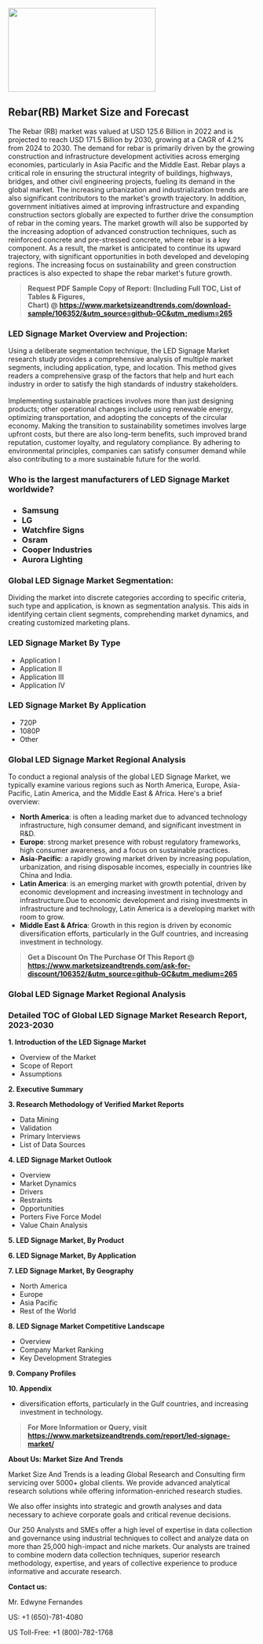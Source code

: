 <p><img class="alignnone size-medium wp-image-20088" src="https://ffe5etoiles.com/wp-content/uploads/2024/12/MST1-300x171.png" alt="" width="300" height="171" /></p><h2>Rebar(RB) Market Size and Forecast</h2><p>The Rebar (RB) market was valued at USD 125.6 Billion in 2022 and is projected to reach USD 171.5 Billion by 2030, growing at a CAGR of 4.2% from 2024 to 2030. The demand for rebar is primarily driven by the growing construction and infrastructure development activities across emerging economies, particularly in Asia Pacific and the Middle East. Rebar plays a critical role in ensuring the structural integrity of buildings, highways, bridges, and other civil engineering projects, fueling its demand in the global market. The increasing urbanization and industrialization trends are also significant contributors to the market's growth trajectory. In addition, government initiatives aimed at improving infrastructure and expanding construction sectors globally are expected to further drive the consumption of rebar in the coming years. The market growth will also be supported by the increasing adoption of advanced construction techniques, such as reinforced concrete and pre-stressed concrete, where rebar is a key component. As a result, the market is anticipated to continue its upward trajectory, with significant opportunities in both developed and developing regions. The increasing focus on sustainability and green construction practices is also expected to shape the rebar market's future growth. </p><blockquote id="" class=""><strong>Request PDF Sample Copy of Report: (Including Full TOC, List of Tables &amp; Figures, Chart)&nbsp;@&nbsp;<strong><a href="https://www.marketsizeandtrends.com/download-sample/106352/&utm_source=github-GC&utm_medium=265" target="_blank">https://www.marketsizeandtrends.com/download-sample/106352/&utm_source=github-GC&utm_medium=265</a></strong></strong></blockquote><h3 id="" class="">LED Signage Market&nbsp;Overview and Projection:</h3><p id="" class="">Using a deliberate segmentation technique, the LED Signage Market research study provides a comprehensive analysis of multiple market segments, including application, type, and location. This method gives readers a comprehensive grasp of the factors that help and hurt each industry in order to satisfy the high standards of industry stakeholders. <br /> <br />Implementing sustainable practices involves more than just designing products; other operational changes include using renewable energy, optimizing transportation, and adopting the concepts of the circular economy. Making the transition to sustainability sometimes involves large upfront costs, but there are also long-term benefits, such improved brand reputation, customer loyalty, and regulatory compliance. By adhering to environmental principles, companies can satisfy consumer demand while also contributing to a more sustainable future for the world.</p><h3 id="" class="">Who is the largest manufacturers of&nbsp;LED Signage Market worldwide?</h3><h3 class=""><p><ul><li>Samsung </li><li> LG </li><li> Watchfire Signs </li><li> Osram </li><li> Cooper Industries </li><li> Aurora Lighting</li></ul></p></h3><h3 id="" class="">Global&nbsp;LED Signage Market Segmentation:</h3><p id="" class="">Dividing the market into discrete categories according to specific criteria, such type and application, is known as segmentation analysis. This aids in identifying certain client segments, comprehending market dynamics, and creating customized marketing plans.</p><h3 id="" class="">LED Signage Market&nbsp;By Type</h3><p><p><ul><li>Application I</li><li> Application II</li><li> Application III</li><li> Application IV</p></li></ul></p></p><h3 id="" class="">LED Signage Market&nbsp;By Application</h3><p class=""><p><ul><li>720P</li><li> 1080P</li><li> Other</li></ul></p></p><h3 id="" class="">Global LED Signage Market Regional Analysis</h3><p id="" class="">To conduct a regional analysis of the global LED Signage Market, we typically examine various regions such as North America, Europe, Asia-Pacific, Latin America, and the Middle East &amp; Africa. Here's a brief overview:</p><ul><li><strong>North America</strong>: is often a leading market due to advanced technology infrastructure, high consumer demand, and significant investment in R&amp;D.</li><li><strong>Europe</strong>: strong market presence with robust regulatory frameworks, high consumer awareness, and a focus on sustainable practices.</li><li><strong>Asia-Pacific</strong>: a rapidly growing market driven by increasing population, urbanization, and rising disposable incomes, especially in countries like China and India.</li><li><strong>Latin America</strong>: is an emerging market with growth potential, driven by economic development and increasing investment in technology and infrastructure.Due to economic development and rising investments in infrastructure and technology, Latin America is a developing market with room to grow.</li><li><strong>Middle East &amp; Africa</strong>: Growth in this region is driven by economic diversification efforts, particularly in the Gulf countries, and increasing investment in technology.</li></ul><blockquote id="" class=""><strong>Get a Discount On The Purchase Of This Report @ <strong><a href="https://www.marketsizeandtrends.com/ask-for-discount/106352/&utm_source=github-GC&utm_medium=265" target="_blank">https://www.marketsizeandtrends.com/ask-for-discount/106352/&utm_source=github-GC&utm_medium=265</a></strong></strong></blockquote><h3 id="" class="">Global LED Signage Market Regional Analysis</h3><h3 id="" class="">Detailed TOC of Global LED Signage Market Research Report, 2023-2030</h3><p id="" class=""><strong>1. Introduction of the LED Signage Market</strong></p><ul><li>Overview of the Market</li><li>Scope of Report</li><li>Assumptions</li></ul><p id="" class=""><strong>2. Executive Summary</strong></p><p id="" class=""><strong>3. Research Methodology of Verified Market Reports</strong></p><ul><li>Data Mining</li><li>Validation</li><li>Primary Interviews</li><li>List of Data Sources</li></ul><p id="" class=""><strong>4. LED Signage Market Outlook</strong></p><ul><li>Overview</li><li>Market Dynamics</li><li>Drivers</li><li>Restraints</li><li>Opportunities</li><li>Porters Five Force Model</li><li>Value Chain Analysis</li></ul><p id="" class=""><strong>5. LED Signage Market, By Product</strong></p><p id="" class=""><strong>6. LED Signage Market, By Application</strong></p><p id="" class=""><strong>7. LED Signage Market, By Geography</strong></p><ul><li>North America</li><li>Europe</li><li>Asia Pacific</li><li>Rest of the World</li></ul><p id="" class=""><strong>8. LED Signage Market Competitive Landscape</strong></p><ul><li>Overview</li><li>Company Market Ranking</li><li>Key Development Strategies</li></ul><p id="" class=""><strong>9. Company Profiles</strong></p><p id="" class=""><strong>10. Appendix</strong></p><ul><li>diversification efforts, particularly in the Gulf countries, and increasing investment in technology.</li></ul><blockquote id="" class=""><strong>For More Information or Query, visit <strong><strong><a href="https://www.marketsizeandtrends.com/report/led-signage-market/" target="_blank">https://www.marketsizeandtrends.com/report/led-signage-market/</a></strong></strong></strong></blockquote><p id="" class=""><strong>About Us: Market Size And Trends</strong></p><p id="" class="">Market Size And Trends is a leading Global Research and Consulting firm servicing over 5000+ global clients. We provide advanced analytical research solutions while offering information-enriched research studies.</p><p id="" class="">We also offer insights into strategic and growth analyses and data necessary to achieve corporate goals and critical revenue decisions.</p><p id="" class="">Our 250 Analysts and SMEs offer a high level of expertise in data collection and governance using industrial techniques to collect and analyze data on more than 25,000 high-impact and niche markets. Our analysts are trained to combine modern data collection techniques, superior research methodology, expertise, and years of collective experience to produce informative and accurate research.</p><p id="" class=""><strong>Contact us:</strong></p><p id="" class="">Mr. Edwyne Fernandes</p><p id="" class="">US: +1 (650)-781-4080</p><p id="" class="">US Toll-Free: +1 (800)-782-1768</p>
